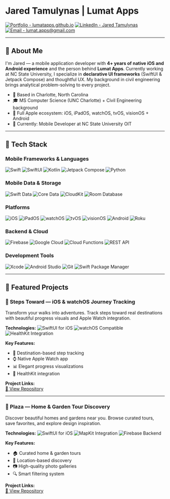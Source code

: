 # Jared Tamulynas | Lumat Apps

[![Portfolio - lumatapps.github.io](https://img.shields.io/badge/Portfolio-lumatapps.github.io-1e3a8a?style=for-the-badge)](https://lumatapps.github.io/)
[![LinkedIn - Jared Tamulynas](https://img.shields.io/badge/LinkedIn-Jared%20Tamulynas-0A66C2?style=for-the-badge&logo=linkedin&logoColor=white)](https://www.linkedin.com/in/jaredtamulynas/)
[![Email - lumat.apps@gmail.com](https://img.shields.io/badge/Email-lumat.apps%40gmail.com-EA4335?style=for-the-badge&logo=gmail&logoColor=white)](mailto:lumat.apps@gmail.com)

---

## 👋 About Me

I'm Jared — a mobile application developer with **4+ years of native iOS and Android experience** and the person behind **Lumat Apps**. Currently working at NC State University, I specialize in **declarative UI frameworks** (SwiftUI & Jetpack Compose) and thoughtful UX. My background in civil engineering brings analytical problem-solving to every project.

- 📍 Based in Charlotte, North Carolina  
- 🎓 MS Computer Science (UNC Charlotte) + Civil Engineering background
- 📱 Full Apple ecosystem: iOS, iPadOS, watchOS, tvOS, visionOS + Android
- 🏢 Currently: Mobile Developer at NC State University OIT

---

## 🧰 Tech Stack

### Mobile Frameworks & Languages
![Swift](https://img.shields.io/badge/Swift-FA7343?style=flat&logo=swift&logoColor=white)
![SwiftUI](https://img.shields.io/badge/SwiftUI-02569B?style=flat&logo=swift&logoColor=white)
![Kotlin](https://img.shields.io/badge/Kotlin-7F52FF?style=flat&logo=kotlin&logoColor=white)
![Jetpack Compose](https://img.shields.io/badge/Jetpack%20Compose-4285F4?style=flat&logo=android&logoColor=white)
![Python](https://img.shields.io/badge/Python-3776AB?style=flat&logo=python&logoColor=white)

### Mobile Data & Storage
![Swift Data](https://img.shields.io/badge/Swift%20Data-4B8BBE?style=flat&logo=swift&logoColor=white)
![Core Data](https://img.shields.io/badge/Core%20Data-4B8BBE?style=flat&logo=apple&logoColor=white)
![CloudKit](https://img.shields.io/badge/CloudKit-0A84FF?style=flat&logo=icloud&logoColor=white)
![Room Database](https://img.shields.io/badge/Room-3DDC84?style=flat&logo=android&logoColor=white)

### Platforms
![iOS](https://img.shields.io/badge/iOS-000000?style=flat&logo=ios&logoColor=white)
![iPadOS](https://img.shields.io/badge/iPadOS-0A84FF?style=flat&logo=apple&logoColor=white)
![watchOS](https://img.shields.io/badge/watchOS-FF2D55?style=flat&logo=apple&logoColor=white)
![tvOS](https://img.shields.io/badge/tvOS-000000?style=flat&logo=appletv&logoColor=white)
![visionOS](https://img.shields.io/badge/visionOS-6366F1?style=flat&logo=apple&logoColor=white)
![Android](https://img.shields.io/badge/Android-3DDC84?style=flat&logo=android&logoColor=white)
![Roku](https://img.shields.io/badge/Roku-662D91?style=flat&logo=roku&logoColor=white)

### Backend & Cloud
![Firebase](https://img.shields.io/badge/Firebase-FFCA28?style=flat&logo=firebase&logoColor=black)
![Google Cloud](https://img.shields.io/badge/Google%20Cloud-4285F4?style=flat&logo=googlecloud&logoColor=white)
![Cloud Functions](https://img.shields.io/badge/Cloud%20Functions-4285F4?style=flat&logo=googlecloud&logoColor=white)
![REST API](https://img.shields.io/badge/REST%20API-009688?style=flat&logo=api&logoColor=white)

### Development Tools
![Xcode](https://img.shields.io/badge/Xcode-147EFB?style=flat&logo=xcode&logoColor=white)
![Android Studio](https://img.shields.io/badge/Android%20Studio-3DDC84?style=flat&logo=androidstudio&logoColor=white)
![Git](https://img.shields.io/badge/Git-F05032?style=flat&logo=git&logoColor=white)
![Swift Package Manager](https://img.shields.io/badge/SPM-FA7343?style=flat&logo=swift&logoColor=white)

---

## 🎯 Featured Projects

### 📱 Steps Toward — iOS & watchOS Journey Tracking

Transform your walks into adventures. Track steps toward real destinations with beautiful progress visuals and Apple Watch integration.

**Technologies:**
![SwiftUI for iOS](https://img.shields.io/badge/SwiftUI-iOS-0A84FF?style=flat&logo=swift&logoColor=white)
![watchOS Compatible](https://img.shields.io/badge/watchOS-Compatible-FF2D55?style=flat&logo=apple&logoColor=white)
![HealthKit Integration](https://img.shields.io/badge/HealthKit-Integrated-00C389?style=flat&logo=apple&logoColor=white)

**Key Features:**
- 🎯 Destination-based step tracking
- ⌚ Native Apple Watch app
- 📊 Elegant progress visualizations
- 💪 HealthKit integration

**Project Links:**  
[📂 View Repository](https://github.com/lumatApps/steps-toward)

---

### 🏡 Plaza — Home & Garden Tour Discovery

Discover beautiful homes and gardens near you. Browse curated tours, save favorites, and explore design inspiration.

**Technologies:**
![SwiftUI for iOS](https://img.shields.io/badge/SwiftUI-iOS-0A84FF?style=flat&logo=swift&logoColor=white)
![MapKit Integration](https://img.shields.io/badge/MapKit-Integrated-F39C12?style=flat&logo=apple&logoColor=white)
![Firebase Backend](https://img.shields.io/badge/Firebase-Backend-FFCA28?style=flat&logo=firebase&logoColor=black)

**Key Features:**
- 🏠 Curated home & garden tours
- 📍 Location-based discovery
- 📷 High-quality photo galleries
- 🔍 Smart filtering system

**Project Links:**  
[📂 View Repository](https://github.com/lumatApps/plaza)

<!-- 
Future improvements:
- Add GIFs/screenshots under each project for visual context
- Pin key repositories on GitHub profile
- Consider adding CI/CD workflow badges if using automated deployments
-->

